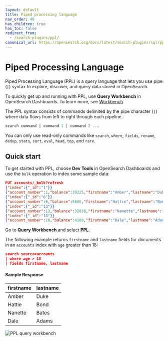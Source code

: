 ```yaml
---
layout: default
title: Piped processing language
nav_order: 40
has_children: true
has_toc: false
redirect_from:
  - /search-plugins/ppl/
canonical_url: https://opensearch.org/docs/latest/search-plugins/sql/ppl/index/
---
```


# Piped Processing Language

Piped Processing Language (PPL) is a query language that lets you use pipe (`|`) syntax to explore, discover, and query data stored in OpenSearch.

To quickly get up and running with PPL, use **Query Workbench** in OpenSearch Dashboards. To learn more, see [Workbench]({{site.url}}{{site.baseurl}}/search-plugins/sql/workbench/).

The PPL syntax consists of commands delimited by the pipe character (`|`) where data flows from left to right through each pipeline.

```sql
search command | command 1 | command 2 ...
```

You can only use read-only commands like `search`, `where`, `fields`, `rename`, `dedup`, `stats`, `sort`, `eval`, `head`, `top`, and `rare`.

## Quick start

To get started with PPL, choose **Dev Tools** in OpenSearch Dashboards and use the `bulk` operation to index some sample data:

```json
PUT accounts/_bulk?refresh
{"index":{"_id":"1"}}
{"account_number":1,"balance":39225,"firstname":"Amber","lastname":"Duke","age":32,"gender":"M","address":"880 Holmes Lane","employer":"Pyrami","email":"amberduke@pyrami.com","city":"Brogan","state":"IL"}
{"index":{"_id":"6"}}
{"account_number":6,"balance":5686,"firstname":"Hattie","lastname":"Bond","age":36,"gender":"M","address":"671 Bristol Street","employer":"Netagy","email":"hattiebond@netagy.com","city":"Dante","state":"TN"}
{"index":{"_id":"13"}}
{"account_number":13,"balance":32838,"firstname":"Nanette","lastname":"Bates","age":28,"gender":"F","address":"789 Madison Street","employer":"Quility","city":"Nogal","state":"VA"}
{"index":{"_id":"18"}}
{"account_number":18,"balance":4180,"firstname":"Dale","lastname":"Adams","age":33,"gender":"M","address":"467 Hutchinson Court","email":"daleadams@boink.com","city":"Orick","state":"MD"}
```

Go to **Query Workbench** and select **PPL**.

The following example returns `firstname` and `lastname` fields for documents in an `accounts` index with `age` greater than 18:

```json
search source=accounts
| where age > 18
| fields firstname, lastname
```

#### Sample Response

firstname | lastname |
:--- | :--- |
Amber       | Duke
Hattie      | Bond
Nanette     | Bates
Dale        | Adams

![PPL query workbench]({{site.url}}{{site.baseurl}}/images/ppl.png)

